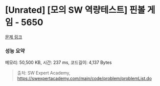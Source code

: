 # [Unrated] [모의 SW 역량테스트] 핀볼 게임 - 5650 

[문제 링크](https://swexpertacademy.com/main/code/problem/problemDetail.do?contestProbId=AWXRF8s6ezEDFAUo) 

### 성능 요약

메모리: 50,500 KB, 시간: 237 ms, 코드길이: 4,137 Bytes



> 출처: SW Expert Academy, https://swexpertacademy.com/main/code/problem/problemList.do